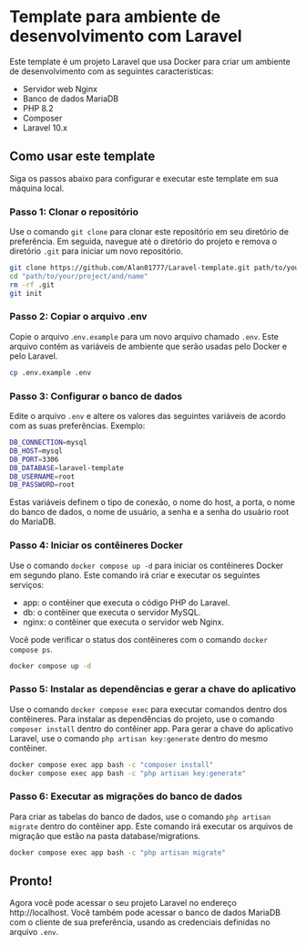 # Template para ambiente de desenvolvimento com Laravel

Este template é um projeto Laravel que usa Docker para criar um ambiente de desenvolvimento com as seguintes características:

-   Servidor web Nginx
-   Banco de dados MariaDB
-   PHP 8.2
-   Composer
-   Laravel 10.x

## Como usar este template

Siga os passos abaixo para configurar e executar este template em sua máquina local.

### Passo 1: Clonar o repositório

Use o comando ```git clone``` para clonar este repositório em seu diretório de preferência. Em seguida, navegue até o diretório do projeto e remova o diretório ```.git``` para iniciar um novo repositório.

```bash
git clone https://github.com/Alan01777/Laravel-template.git path/to/your/project/and/name
cd "path/to/your/project/and/name"
rm -rf .git
git init
```

### Passo 2: Copiar o arquivo .env

Copie o arquivo .```env.example``` para um novo arquivo chamado ```.env```. Este arquivo contém as variáveis de ambiente que serão usadas pelo Docker e pelo Laravel.

```bash
cp .env.example .env
```

### Passo 3: Configurar o banco de dados

Edite o arquivo ```.env``` e altere os valores das seguintes variáveis de acordo com as suas preferências. Exemplo:

```bash
DB_CONNECTION=mysql
DB_HOST=mysql
DB_PORT=3306
DB_DATABASE=laravel-template
DB_USERNAME=root
DB_PASSWORD=root
```

Estas variáveis definem o tipo de conexão, o nome do host, a porta, o nome do banco de dados, o nome de usuário, a senha e a senha do usuário root do MariaDB.

### Passo 4: Iniciar os contêineres Docker

Use o comando `docker compose up -d` para iniciar os contêineres Docker em segundo plano. Este comando irá criar e executar os seguintes serviços:

-   app: o contêiner que executa o código PHP do Laravel.
-   db: o contêiner que executa o servidor MySQL.
-   nginx: o contêiner que executa o servidor web Nginx.

Você pode verificar o status dos contêineres com o comando ```docker compose ps```.

```bash
docker compose up -d
```

### Passo 5: Instalar as dependências e gerar a chave do aplicativo

Use o comando `docker compose exec` para executar comandos dentro dos contêineres. Para instalar as dependências do projeto, use o comando ```composer install``` dentro do contêiner app. Para gerar a chave do aplicativo Laravel, use o comando `php artisan key:generate` dentro do mesmo contêiner.

```bash
docker compose exec app bash -c "composer install"
docker compose exec app bash -c "php artisan key:generate"
```

### Passo 6: Executar as migrações do banco de dados

Para criar as tabelas do banco de dados, use o comando ```php artisan migrate``` dentro do contêiner app. Este comando irá executar os arquivos de migração que estão na pasta database/migrations.

```bash
docker compose exec app bash -c "php artisan migrate"
```

## Pronto!

Agora você pode acessar o seu projeto Laravel no endereço http://localhost. Você também pode acessar o banco de dados MariaDB com o cliente de sua preferência, usando as credenciais definidas no arquivo ```.env```.
